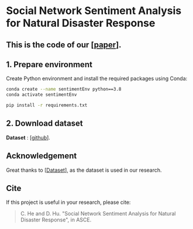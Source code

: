 # Social Network Sentiment Analysis for Natural Disaster Response

## This is the code of our [[paper](https://www.asce.org/)].
## 1. Prepare environment

Create Python environment and install the required packages using Conda:
```bash
conda create --name sentimentEnv python==3.8
conda activate sentimentEnv

pip install -r requirements.txt

```

## 2. Download dataset
**Dataset** : 
[[github](https://github.com/Dong-UTIL/Natural-Hazards-Twitter-Dataset)].



## Acknowledgement
Great thanks to [[Dataset](https://github.com/Dong-UTIL/Natural-Hazards-Twitter-Dataset)], as the dataset is used in our research.

## Cite
If this project is useful in your research, please cite:
> C. He and D. Hu. "Social Network Sentiment Analysis for Natural Disaster Response", in ASCE.
